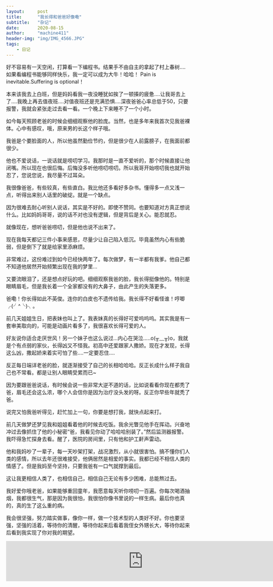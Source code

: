 ```yaml
---
layout:     post
title:      "我长得和爸爸好像嘞"
subtitle:   "杂记"
date:       2020-08-15
author:     "machine411"
header-img: "img/IMG_4566.JPG"
tags:
    - 日记
---
```


好不容易有一天空闲，打算看一下编程书。结果手不由自主的拿起了村上春树….如果看编程书能够同样快乐，我一定可以成为大牛！哈哈！
Pain is inevitable.Suffering is optional！

本来该我去上白班，但是妈妈看我一夜没睡犹如挨了一顿揍的疲惫….让我哥去上了….我晚上再去值夜班….对值夜班还是充满恐惧....深夜爸爸心率总低于50，只要报警，我就会紧张走过去看一看。一个晚上下来睡不了一个小时。

如今每天照顾老爸的时候会细细观察他的脸庞。当然，也是多年来我首次见我爸裸体。心中有感叹，哦，原来男的长这个样子哦。

我爸是个要脸面的人，所以他虽然勤俭节约，但是很少在人前露膀子，在我面前都很少。

他也不爱说话，一说话就是唠叨学习。我那时是一直不爱听的，那个时候直接让他闭嘴。所以现在也很后悔。后悔没多听他唠叨唠叨。所以我哥开始唠叨我也就开始忍了，您说您说，我尽量不过耳朵。

我很像爸爸，有些较真，有些直白。我比他还多看好多杂书。懂得多一点又浅一点，听得出来别人话里的破绽。就是一个缺点。

因为很难去耐心听别人说话，其实是不好的。即使不赞同。也要知道对方真正想说什么。比如妈妈哥哥，说的话不对也没有逻辑，但是背后是关心。能忍就忍。

就像现在，想听爸爸唠叨，但是他也说不出来了。

现在我每天都记三件小事来感恩，尽量少让自己陷入低沉。毕竟虽然内心有些脆弱，但是倒下了就是给家里添麻烦。

非常难过，这份难过到如今已经快两年了。每次做梦，有一半都有我爹。他自己都不知道他居然开始频繁出现在我的梦里…


又要流眼泪了，还是想点好玩的吧。细细观察我爸的脸，我长得挺像他的。特别是眼睛眉毛，但是我长着一个全家都没有的大鼻子，由此产生的失落更多。

爸嘞！你长得如此不英俊。连你的白皮也不遗传给我。我长得不好看怪谁！哼唧╭(╯^╰)╮。


前几天姐姐生日，把表妹也叫上了。我表妹真的长得好可爱呜呜呜。其实我是有一套审美取向的，可能是动画片看多了，我很喜欢长得可爱的人。

好友说你适合走厌世风！另一个妹子也这么说过…内心在哭泣…..o(╥﹏╥)o，我就是个有点弱的家伙，长得凶又不怪我。初高中还爱跟家人撒娇。现在才发现，长得这么凶，撒起娇来着实可怕了些….一定要忍住….


反正每日端详老爸的脸，就逐渐接受了自己的长相哈哈哈。反正长成什么样子我自己也不常看。都是让别人眼睛受累而已~

因为要跟爸爸说话，有时候会说一些非常大逆不道的话，比如说看看你现在都秃了爸，眉毛还会这么浓，哪个人会信你是因为治疗没头发的呀。反正你早些年就秃了爸。

说完又怕我爸听得见，赶忙加上一句，你要是想打我，就快点起来打。


前几天做梦还梦见我和姐姐看着他的时候去吃饭。我余光瞥见他手在挥动。兴奋地冲过去像抓住了他的小秘密“爸，我看见你动了哈哈哈别装了。”然后监测器报警。我吓得急忙探身去看。醒了，医院的房间里，只有他和护工鼾声雷动。

他和我妈吵了一辈子，每一天吵架打架，战况激烈，从小就很害怕。搞不懂你们人类的感情，所以去年还很难接受，他俩居然是相爱的事实。我都已经不相信人类的情感了。但是我妈至今坚持，只要我爸有一口气就撑到最后。


这让我更相信人类了，也相信自己，相信自己无论有多少困难，总能熬过去。

我好爱你哦老爸，如果能够重回童年，我愿意每天听你唠叨一百遍。你每次喝酒抽烟，我都很生气，那是因为我很怕，我很怕你像书里说的一样生病。最后你也真的，真的生了这么重的病。

我会很坚强，努力踏实做事，像你一样，做一个技术型的人类好不好。你也要坚强，坚强的活着，等待你的清醒，等待你起来后看着我侄女外甥长大，等待你起来后看到我实现了你对我的期望。





<p><iframe frameborder="no" border="0" marginwidth="0" marginheight="0" width="750" height="110" loading="lazy" sandbox="allow-popups allow-scripts allow-same-origin" src="https://www.xiami.com/webapp/embed-player?autoPlay=1&id=1769031902"></iframe></p>

